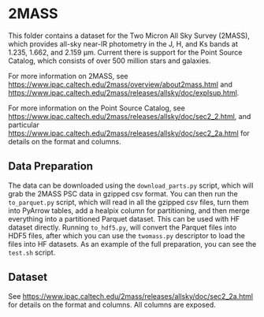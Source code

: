 # 2MASS

This folder contains a dataset for the Two Micron All Sky Survey (2MASS), which provides all-sky near-IR photometry in the J, H, and Ks bands at 1.235, 1.662, and 2.159 μm. Current there is support for the Point Source Catalog, which consists of over 500 million stars and galaxies.

For more information on 2MASS, see https://www.ipac.caltech.edu/2mass/overview/about2mass.html and https://www.ipac.caltech.edu/2mass/releases/allsky/doc/explsup.html.

For more information on the Point Source Catalog, see https://www.ipac.caltech.edu/2mass/releases/allsky/doc/sec2_2.html, and particular https://www.ipac.caltech.edu/2mass/releases/allsky/doc/sec2_2a.html for details on the format and columns.

## Data Preparation

The data can be downloaded using the `download_parts.py` script, which will grab the 2MASS PSC data in gzipped csv format. You can then run the `to_parquet.py` script, which will read in all the gzipped csv files, turn them into PyArrow tables, add a healpix column for partitioning, and then merge everything into a partitioned Parquet dataset. This can be used with HF dataset directly. Running `to_hdf5.py`, will convert the Parquet files into HDF5 files, after which you can use the `twomass.py` descriptor to load the files into HF datasets. As an example of the full preparation, you can see the `test.sh` script.

## Dataset

See https://www.ipac.caltech.edu/2mass/releases/allsky/doc/sec2_2a.html for details on the format and columns. All columns are exposed.
